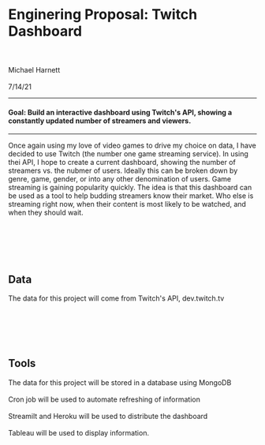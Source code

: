# Enginering Proposal: Twitch Dashboard
<br></br>
Michael Harnett
<br></br>
7/14/21
<HR></HR>


#### <b> Goal: </b> Build an interactive dashboard using Twitch's API, showing a constantly updated number of streamers and viewers.
<hr></hr>


Once again using my love of video games to drive my choice on data, I have decided to use Twitch (the number one game streaming service). In using thei API, I hope to create a current dashboard, showing the number of streamers vs. the nubmer of users. Ideally this can be broken down by genre, game, gender, or into any other denomination of users. Game streaming is gaining popularity quickly. The idea is that this dashboard can be used as a tool to help budding streamers know their market. Who else is streaming right now, when their content is most likely to be watched, and when they should wait.
<br></br>
<br></br>
<br></br>
## Data
The data for this project will come from Twitch's API, dev.twitch.tv

<br></br>
<br></br>

## Tools
The data for this project will be stored in a database using MongoDB
<br></br>
Cron job will be used to automate refreshing of information
<br></br>
Streamilt and Heroku will be used to distribute the dashboard
<br></br>
Tableau will be used to display information.

<br></br>
<br></br>
<br></br>
